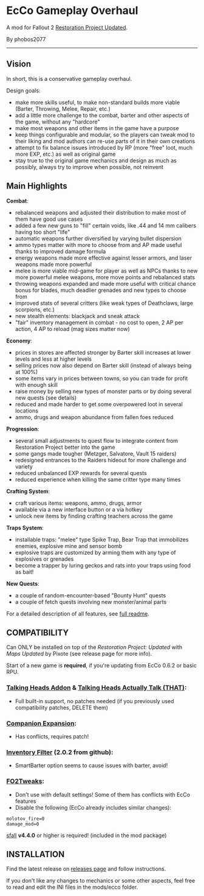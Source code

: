 # EcCo Gameplay Overhaul

A mod for Fallout 2 [Restoration Project Updated](https://github.com/BGforgeNet/Fallout2_Restoration_Project).

By phobos2077

---


## Vision

In short, this is a conservative gameplay overhaul.

Design goals:
- make more skills useful, to make non-standard builds more viable (Barter, Throwing, Melee, Repair, etc.)
- add a little more challenge to the combat, barter and other aspects of the game, without any "hardcore"
- make most weapons and other items in the game have a purpose
- keep things configurable and modular, so the players can tweak mod to their liking and mod authors can re-use parts of it in their own creations
- attempt to fix balance issues introduced by RP (more "free" loot, much more EXP, etc.) as well as original game
- stay true to the original game mechanics and design as much as possibly, always try to improve when possible, not reinvent


## Main Highlights

**Combat**:
- rebalanced weapons and adjusted their distribution to make most of them have good use cases
- added a few new guns to "fill" certain voids, like .44 and 14 mm calibers having too short "life"
- automatic weapons further diversified by varying bullet dispersion
- ammo types matter with more to choose from and AP made useful thanks to improved damage formula
- energy weapons made more effective against lesser armors, and laser weapons made more powerful
- melee is more viable mid-game for player as well as NPCs thanks to new more powerful melee weapons, more move points and rebalanced stats
- throwing weapons expanded and made more useful with critical chance bonus for blades, much deadlier grenades and new types to choose from
- improved stats of several critters (like weak types of Deathclaws, large scorpions, etc.)
- new stealth elements: blackjack and sneak attack
- "fair" inventory management in combat - no cost to open, 2 AP per action, 4 AP to reload (mag sizes matter now)

**Economy**:
- prices in stores are affected stronger by Barter skill increases at lower levels and less at higher levels
- selling prices now also depend on Barter skill (instead of always being at 100%)
- some items vary in prices between towns, so you can trade for profit with enough skill
- raise money by selling new types of monster parts or by doing several new quests (see details)
- reduced and made harder to get some overpowered loot in several locations
- ammo, drugs and weapon abundance from fallen foes reduced

**Progression**:
- several small adjustments to quest flow to integrate content from Restoration Project better into the game
- some gangs made tougher (Metzger, Salvatore, Vault 15 raiders)
- redesigned entrances to the Raiders hideout for more challenge and variety
- reduced unbalanced EXP rewards for several quests
- reduced experience when killing the same critter type many times

**Crafting System**:
- craft various items: weapons, ammo, drugs, armor
- available via a new interface button or a via hotkey
- unlock new items by finding crafting teachers across the game

**Traps System**:
- installable traps: "melee" type Spike Trap, Bear Trap that immobilizes enemies, explosive mine and sensor bomb
- explosive traps are customized by arming them with any type of explosives or grenades
- become a trapper by luring geckos and rats into your traps using food as bait!

**New Quests**:
- a couple of random-encounter-based "Bounty Hunt" quests
- a couple of fetch quests involving new monster/animal parts

For a detailed description of all features, see [full readme](https://github.com/phobos2077/fo2_ecco/blob/master/docs/ecco_readme.txt).

## COMPATIBILITY

Can ONLY be installed on top of the *Restoration Project: Updated* with *Maps Updated* by Pixote (see release page for more info).

Start of a new game is **required**, if you're updating from EcCo 0.6.2 or basic RPU.

### [Talking Heads Addon](https://www.nexusmods.com/fallout2/mods/45) & [Talking Heads Actually Talk (THAT)](https://www.nexusmods.com/fallout2/mods/67):
- Full built-in support, no patches needed (if you previously used compatibility patches, DELETE them)

### [Companion Expansion](https://www.nexusmods.com/fallout2/mods/70):
- Has conflicts, requires patch!

### [Inventory Filter](https://github.com/rotators/InventoryFilter/raw/master/archive/F2-InventoryFilter_v2.0.2_en.rar) (2.0.2 from github):
- SmartBarter option seems to cause issues with barter, avoid!

### [FO2Tweaks](https://github.com/BGforgeNet/FO2tweaks/releases):
- Don't use with default settings! Some of them has conflicts with EcCo features
- Disable the following (EcCo already includes similar changes):
```
molotov_fire=0
damage_mod=0
```


[sfall](https://github.com/sfall-team/sfall) **v4.4.0** or higher is required! (included in the mod package)

## INSTALLATION

Find the latest release on [releases page](https://github.com/phobos2077/fo2_ecco/releases) and follow instructions.

If you don't like any changes to mechanics or some other aspects, feel free to read and edit the INI files in the mods/ecco folder.
